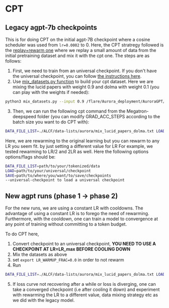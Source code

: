 # CPT
## Legacy agpt-7b checkpoints
This is for doing CPT on the initial agpt-7B checkpoint where a cosine scheduler was used from `lr=0.0002` to 0. Here, the CPT stratregy followed is the [replay+rewarm one](https://arxiv.org/pdf/2403.08763) where we replay a small amount of data from the initial pretraining dataset and mix it with the cpt one. The steps are as follows:
1. First, we need to train from an universal checkpoint. If you don't have the universal checkpoint, you can follow [the instructions here](https://github.com/argonne-lcf/Megatron-DeepSpeed/blob/main/ALCF/notes/universal_checkpoint_bug.md).
2. Use [mix_datasets.py function](https://github.com/zhenghh04/blendcorpus/blob/main/utils/mix_datasets.py) to build your cpt dataset. Here we are mixing the lucid papers with weight 0.9 and dolma with weight 0.1 (you can play with the weights if needed):
```bash
python3 mix_datasets.py --input 0.9 /flare/Aurora_deployment/AuroraGPT/datasets/papers/papers.txt 0.1 /flare/Aurora_deployment/AuroraGPT/datasets/dolma/dolma_v1_7_file_list_v2.txt > ${debug_dir}/Megatron-DeepSpeed/ALCF/data-lists/aurora/mix_lucid_papers09_dolma01.txt
```
3. Then, we can run the following cpt command from the Megatron-deepspeed folder (you can modify GRAD_ACC_STEPS according to the batch size you want to do CPT with):
```bash
DATA_FILE_LIST=./ALCF/data-lists/aurora/mix_lucid_papers_dolma.txt LOAD=/flare/AuroraGPT/AuroraGPT-v0/checkpoint-copies/checkpoints/ws768_ds_stage1_nl32_hs4096_mb1_seq4096_gb3072_sp1_pp1_tp1_bf16_optadamw_lr_lwf_flash TRAIN_TOKENS=$((22*10**9)) GRAD_ACC_STEPS=16 LR=0.0002 LR_WARMUP_FRACTION=0.01 bash train_alcf.sh --universal-checkpoint --finetune
```
Here, we are rewarming to the original learning but you can rewarm to any LR you seem fit. by just setting a different value for LR For example, we tested rewarming to LR/2 and 2LR as well.
Here the following options options/flags should be:
```bash
DATA_FILE_LIST=path/to/your/tokenized/data
LOAD=path/to/your/universal/checkpoint
SAVE=path/to/where/you/want/to/save/checkpoints
--universal-checkpoint to load a universal checkpoint
```
## New agpt runs (phase 1 -> phase 2)
For the new runs, we are using a constant LR with cooldowns. The advantage of using a constant LR is to forego the need of rewarming. Furthermore, with the cooldown, one can train a model to convergence at any point of training without committing to a token budget.

To do CPT here, 
1. Convert checkpoint to an universal checkpoint, **YOU NEED TO USE A CHECKPOINT AT LR=LR_max BEFORE COOLING DOWN**
2.  Mix the datasets as above
3. set `export LR_WARMUP_FRAC=0.0` in order to not rewarm
4. Run
```bash
DATA_FILE_LIST=./ALCF/data-lists/aurora/mix_lucid_papers_dolma.txt LOAD=/flare/AuroraGPT/AuroraGPT-v0/checkpoint-copies/checkpoints/ws768_ds_stage1_nl32_hs4096_mb1_seq4096_gb3072_sp1_pp1_tp1_bf16_optadamw_lr_lwf_flash TRAIN_TOKENS=$((22*10**9)) GRAD_ACC_STEPS=16 LR=0.0002 LR_DECAY_STYLE=constant bash train_alcf.sh --universal-checkpoint --finetune --lr_constant_plus_cooldown 
```
5. If loss curve not recovering after a while or loss is diverging, one can take a converged checkpoint (i.e after cooling it down) and experiment with rewarming the LR to a different value, data mixing strategy etc as we did with the legacy model.
